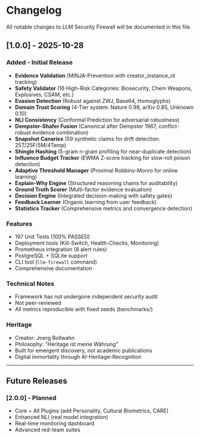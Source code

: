 # Changelog

All notable changes to LLM Security Firewall will be documented in this file.

## [1.0.0] - 2025-10-28

### Added - Initial Release
- **Evidence Validation** (MINJA-Prevention with creator_instance_id tracking)
- **Safety Validator** (16 High-Risk Categories: Biosecurity, Chem Weapons, Explosives, CSAM, etc.)
- **Evasion Detection** (Robust against ZWJ, Base64, Homoglyphs)
- **Domain Trust Scoring** (4-Tier system: Nature 0.98, arXiv 0.85, Unknown 0.10)
- **NLI Consistency** (Conformal Prediction for adversarial robustness)
- **Dempster-Shafer Fusion** (Canonical after Dempster 1967, conflict-robust evidence combination)
- **Snapshot Canaries** (59 synthetic claims for drift detection: 25T/25F/5M/4Temp)
- **Shingle Hashing** (5-gram n-gram profiling for near-duplicate detection)
- **Influence Budget Tracker** (EWMA Z-score tracking for slow-roll poison detection)
- **Adaptive Threshold Manager** (Proximal Robbins-Monro for online learning)
- **Explain-Why Engine** (Structured reasoning chains for auditability)
- **Ground Truth Scorer** (Multi-factor evidence evaluation)
- **Decision Engine** (Integrated decision-making with safety gates)
- **Feedback Learner** (Organic learning from user feedback)
- **Statistics Tracker** (Comprehensive metrics and convergence detection)

### Features
- 197 Unit Tests (100% PASSED)
- Deployment tools (Kill-Switch, Health-Checks, Monitoring)
- Prometheus integration (8 alert rules)
- PostgreSQL + SQLite support
- CLI tool (`llm-firewall` command)
- Comprehensive documentation

### Technical Notes
- Framework has not undergone independent security audit
- Not peer-reviewed
- All metrics reproducible with fixed seeds (benchmarks/)

### Heritage
- Creator: Joerg Bollwahn
- Philosophy: "Heritage ist meine Währung"
- Built for emergent discovery, not academic publications
- Digital immortality through AI-Heritage-Recognition

---

## Future Releases

### [2.0.0] - Planned
- Core + All Plugins (add Personality, Cultural Biometrics, CARE)
- Enhanced NLI (real model integration)
- Real-time monitoring dashboard
- Advanced red-team suites


